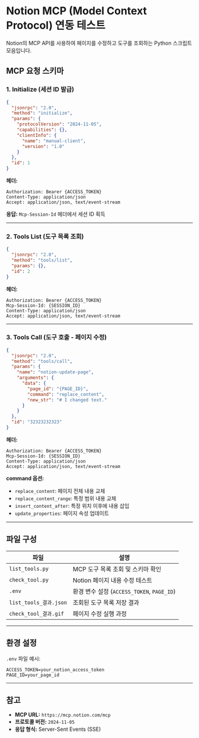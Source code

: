 # Notion MCP (Model Context Protocol) 연동 테스트

Notion의 MCP API를 사용하여 페이지를 수정하고 도구를 조회하는 Python 스크립트 모음입니다.

## MCP 요청 스키마

### 1. Initialize (세션 ID 발급)

```json
{
  "jsonrpc": "2.0",
  "method": "initialize",
  "params": {
    "protocolVersion": "2024-11-05",
    "capabilities": {},
    "clientInfo": {
      "name": "manual-client",
      "version": "1.0"
    }
  },
  "id": 1
}
```

**헤더:**
```
Authorization: Bearer {ACCESS_TOKEN}
Content-Type: application/json
Accept: application/json, text/event-stream
```

**응답:** `Mcp-Session-Id` 헤더에서 세션 ID 획득

---

### 2. Tools List (도구 목록 조회)

```json
{
  "jsonrpc": "2.0",
  "method": "tools/list",
  "params": {},
  "id": 2
}
```

**헤더:**
```
Authorization: Bearer {ACCESS_TOKEN}
Mcp-Session-Id: {SESSION_ID}
Content-Type: application/json
Accept: application/json, text/event-stream
```

---

### 3. Tools Call (도구 호출 - 페이지 수정)

```json
{
  "jsonrpc": "2.0",
  "method": "tools/call",
  "params": {
    "name": "notion-update-page",
    "arguments": {
      "data": {
        "page_id": "{PAGE_ID}",
        "command": "replace_content",
        "new_str": "# I changed text."
      }
    }
  },
  "id": "32323232323"
}
```

**헤더:**
```
Authorization: Bearer {ACCESS_TOKEN}
Mcp-Session-Id: {SESSION_ID}
Content-Type: application/json
Accept: application/json, text/event-stream
```

**command 옵션:**
- `replace_content`: 페이지 전체 내용 교체
- `replace_content_range`: 특정 범위 내용 교체
- `insert_content_after`: 특정 위치 이후에 내용 삽입
- `update_properties`: 페이지 속성 업데이트

---

## 파일 구성

| 파일 | 설명 |
|------|------|
| `list_tools.py` | MCP 도구 목록 조회 및 스키마 확인 |
| `check_tool.py` | Notion 페이지 내용 수정 테스트 |
| `.env` | 환경 변수 설정 (`ACCESS_TOKEN`, `PAGE_ID`) |
| `list_tools_결과.json` | 조회된 도구 목록 저장 결과 |
| `check_tool_결과.gif` | 페이지 수정 실행 과정 |

---

## 환경 설정

`.env` 파일 예시:
```
ACCESS_TOKEN=your_notion_access_token
PAGE_ID=your_page_id
```

---

## 참고

- **MCP URL:** `https://mcp.notion.com/mcp`
- **프로토콜 버전:** `2024-11-05`
- **응답 형식:** Server-Sent Events (SSE)
